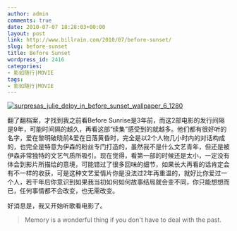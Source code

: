 ```yaml
---
author: admin
comments: true
date: 2010-07-07 18:28:03+00:00
layout: post
link: http://www.billrain.com/2010/07/before-sunset/
slug: before-sunset
title: Before Sunset
wordpress_id: 2416
categories:
- 影如随行|MOVIE
tags:
- 影如随行|MOVIE
---
```


[![surpresas_julie_delpy_in_before_sunset_wallpaper_6_1280](http://www.billrain.com/wp-content/uploads/2010/07/surpresas_julie_delpy_in_before_sunset_wallpaper_6_1280_thumb1.jpg)](http://www.billrain.com/wp-content/uploads/2010/07/surpresas_julie_delpy_in_before_sunset_wallpaper_6_12801.jpg)

翻了翻档案，才找到我之前看Before Sunrise是3年前，而这2部电影的发行间隔是9年，可能时间隔的越久，再看这部“续集”感受到的就越多。他们都有很好听的名字，爱在黎明破晓前&爱在日落黄昏时，完全是以2个人物几小时内的对话构成的，也完全是特意为伊森的粉丝专门打造的，虽然我不是什么文艺青年，但还是被伊森非常独特的文艺气质所吸引。现在觉得，看第一部的时候还是太小，一定没有体会到影片所描绘的意境，可能错过了很多回味的细节，如果长大再看的话肯定会有不一样的收获，可是这种文艺爱情片你是没法过2年再重温的，就好比你爱过一个人，若干年后你意识到如果我当初如何如何故事结局就会变不同，你只能想想而已，任何事情都不会改变，也无需改变。

好消息是，我又开始听歌看电影了。


<blockquote>Memory is a wonderful thing if you don't have to deal with the past.</blockquote>
